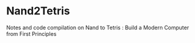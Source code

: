 # Nand2Tetris
Notes and code compilation on Nand to Tetris : Build a Modern Computer from First Principles 
